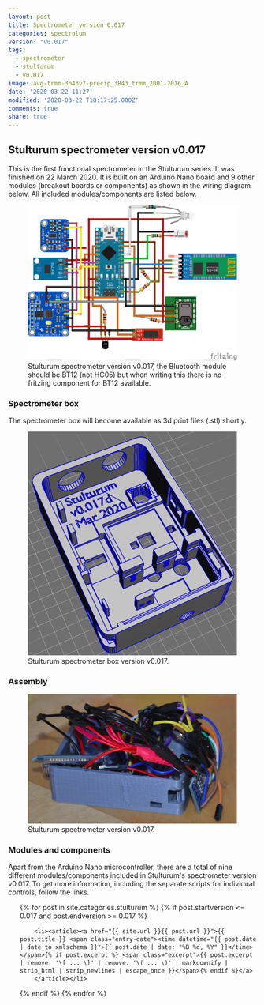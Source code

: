```yaml
---
layout: post
title: Spectrometer version 0.017
categories: spectrolum
version: "v0.017"
tags:
  - spectrometer
  - stulturum
  - v0.017
image: avg-trmm-3b43v7-precip_3B43_trmm_2001-2016_A
date: '2020-03-22 11:27'
modified: '2020-03-22 T18:17:25.000Z'
comments: true
share: true
---
```


## Stulturum spectrometer version v0.017

This is the first functional spectrometer in the Stulturum series. It was finished on 22 March 2020. It is built on an Arduino Nano board and 9 other modules (breakout boards or components) as shown in the wiring diagram below. All included modules/components are listed below.

<figure>
<img src="../../images/nano-spectro_v0017_breadfree_bb.png">
<figcaption> Stulturum spectrometer version v0.017, the Bluetooth module should be BT12 (not HC05) but when writing this there is no fritzing component for BT12 available.</figcaption>
</figure>

### Spectrometer box

The spectrometer box will become available as 3d print files (<span class='file'>.stl</span>) shortly.

<figure>
<img src="../../images/spectra-stulturum_v0017d.png">
<figcaption> Stulturum spectrometer box version v0.017.</figcaption>
</figure>

### Assembly

<figure>
<img src="../../images/spectrolum_v017d_photo.png">
<figcaption> Stulturum spectrometer version v0.017.</figcaption>
</figure>

### Modules and components

Apart from the Arduino Nano microcontroller, there are a total of nine different modules/components included in Stulturum's spectrometer version v0.017. To get more information, including the separate scripts for individual controls, follow the links.

<ul class="post-list">
{% for post in site.categories.stulturum %}
  {% if post.startversion <= 0.017 and post.endversion >= 0.017 %}

        <li><article><a href="{{ site.url }}{{ post.url }}">{{ post.title }} <span class="entry-date"><time datetime="{{ post.date | date_to_xmlschema }}">{{ post.date | date: "%B %d, %Y" }}</time></span>{% if post.excerpt %} <span class="excerpt">{{ post.excerpt | remove: '\[ ... \]' | remove: '\( ... \)' | markdownify | strip_html | strip_newlines | escape_once }}</span>{% endif %}</a>
        </article></li>

  {% endif %}
{% endfor %}
</ul>
